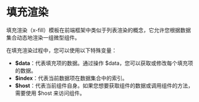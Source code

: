 <template is="exm-article">
<a href="../../publics/examples/fill/demo.html" preview></a>
<a href="../../publics/examples/fill/test-demo.html" main></a>
</template>

# 填充渲染

填充渲染（x-fill）模板在前端框架中类似于列表渲染的概念，它允许您根据数据集合动态地渲染一组微型组件。

在填充渲染过程中，您可以使用以下特殊变量：

- **$data**：代表填充项的数据。通过操作 $data，您可以获取或修改每个填充项的数据。
- **$index**：代表当前数据项在数据集合中的索引。
- **$host**：代表当前组件自身。如果您想要获取组件的数据或调用组件的方法，需要使用 $host 来访问组件。


